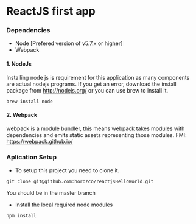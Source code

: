 # ReactJS first app

### Dependencies

* Node [Prefered version of v5.7.x or higher]
* Webpack

#### 1. NodeJs
Installing node js is requirement for this application as many components are actual nodejs programs.
If you get an error, download the install package from <http://nodejs.org/> or you can use brew to install it.
```
brew install node
```
#### 2. Webpack
webpack is a module bundler, this means webpack takes modules with dependencies and emits static assets representing those modules. FMI: https://webpack.github.io/

### Aplication Setup
- To setup this project you need to clone it.
```
git clone git@github.com:horozco/reactjsHelloWorld.git
```
You should be in the master branch

- Install the local required node modules
```
npm install
```
